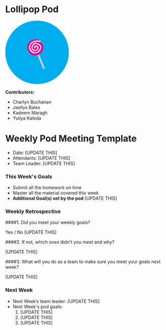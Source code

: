 # Lollipop Pod

![lollipop](pods-lollipop.png)

**Contributors:**

* Charlyn Buchanan
* Jaellys Bales
* Kadeem Maragh
* Yuliya Kaleda

# Weekly Pod Meeting Template

* Date: [UPDATE THIS]
* Attendants: [UPDATE THIS]
* Team Leader: [UPDATE THIS]

### This Week's Goals

* Submit all the homework on time
* Master all the material covered this week
* **Additional Goal(s) set by the pod** [UPDATE THIS]

### Weekly Retrospective

####1. Did you meet your weekly goals?

Yes / No [UPDATE THIS]

####2. If not, which ones didn't you meet and why?

[UPDATE THIS]

####3. What will you do as a team to make sure you meet your goals next week?

[UPDATE THIS]

### Next Week

* Next Week’s team leader: [UPDATE THIS]
* Next Week's pod goals:
  1. [UPDATE THIS]
  2. [UPDATE THIS]
  3. [UPDATE THIS]

